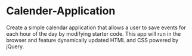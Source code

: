 # Calender-Application
Create a simple calendar application that allows a user to save events for each hour of the day by modifying starter code. This app will run in the browser and feature dynamically updated HTML and CSS powered by jQuery.
